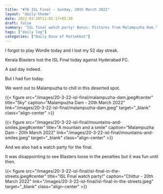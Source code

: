 ```yaml
---
title: "#76 ISL Final - Sunday, 20th March 2022"
layout: "daily-theme"
date: 2022-03-20T11:01:17+05:30
draft: false
summary: "ISL final watch party! Bonus: Pictures from Malampuzha Dam."
tags: ["daily log"]
categories: ["Daily Dose of Pottekkat"]
---
```


I forgot to play Wordle today and I lost my 52 day streak.

Kerala Blasters lost the ISL Final today against Hyderabad FC.

A sad day indeed.

But I had fun today.

We went out to Malampuzha to chill in this deserted spot.

{{< figure src="/images/20-3-22-isl-final/malampuzha-dam.jpeg#center" title="Sky" caption="Malampuzha Dam - 20th March 2022" link="/images/20-3-22-isl-final/malampuzha-dam.jpeg" target="_blank" class="align-center" >}}

{{< figure src="/images/20-3-22-isl-final/mountains-and-smiles.jpeg#center" title="A mountain and a smile" caption="Malampuzha Dam - 20th March 2022" link="/images/20-3-22-isl-final/mountains-and-smiles.jpeg" target="_blank" class="align-center" >}}

And we also had a watch party for the final.

It was disappointing to see Blasters loose in the penalties but it was fun until then. 

{{< figure src="/images/20-3-22-isl-final/isl-final-in-the-streets.jpeg#center" title="ISL Final watch party!" caption="Chittur - 20th March 2022" link="/images/20-3-22-isl-final/isl-final-in-the-streets.jpeg" target="_blank" class="align-center" >}}

